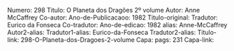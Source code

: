 Numero: 298
Titulo: O Planeta dos Dragões 2º volume
Autor: Anne McCaffrey
Co-autor: 
Ano-de-Publicacaoo: 1982
Titulo-original: 
Tradutor: Eurico da Fonseca
Co-tradutor: 
Ano-de-edicao: 1982
alias: Anne-McCaffrey
Autor2-alias: 
Tradutor1-alias: Eurico-da-Fonseca
Tradutor2-alias: 
Titulo-link: 298-O-Planeta-dos-Dragoes-2-volume
Capa: 
pags: 231
Capa-link: